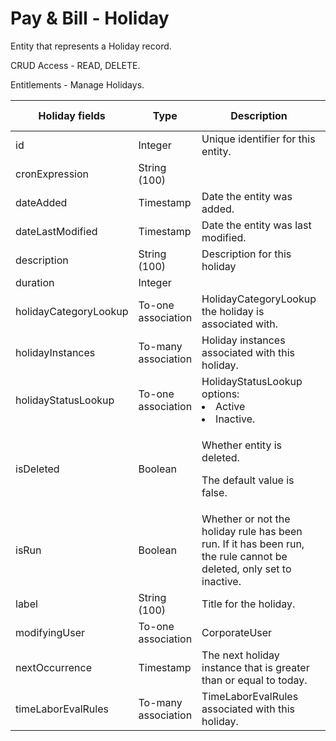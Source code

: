 # Pay & Bill - Holiday

Entity that represents a Holiday record.

CRUD Access - READ, DELETE.

Entitlements - Manage Holidays.

<table>
    <colgroup>
        <col width="20%" />
        <col width="20%" />
        <col width="20%" />
        <col width="20%" />
        <col width="20%" />
    </colgroup>
    <thead>
        <tr class="header">
            <th>Holiday fields</th>
            <th>Type</th>
            <th>Description</th>
            <th>Not null</th>
            <th>Read-only</th>
        </tr>
    </thead>
    <tbody>
        <tr class="even">
            <td>id</td>
            <td>Integer</td>
            <td>Unique identifier for this entity.</td>
            <td>X</td>
            <td>X</td>
        </tr>
        <tr class="odd">
            <td>cronExpression</td>
            <td>String (100)</td>
            <td></td>
            <td></td>
            <td>X</td>
        </tr>
        <tr class="even">
            <td>dateAdded</td>
            <td>Timestamp</td>
            <td>Date the entity was added.</td>
            <td>X</td>
            <td>X</td>
        </tr>
        <tr class="odd">
            <td>dateLastModified</td>
            <td>Timestamp</td>
            <td>Date the entity was last modified.</td>
            <td></td>
            <td>X</td>
        </tr>
        <tr class="even">
            <td>description</td>
            <td>String (100)</td>
            <td>Description for this holiday</td>
            <td>X</td>
            <td></td>
        </tr>
        <tr class="odd">
            <td>duration</td>
            <td>Integer</td>
            <td></td>
            <td></td>
            <td>X</td>
        </tr>
        <tr class="even">
            <td>holidayCategoryLookup</td>
            <td>To-one association</td>
            <td>HolidayCategoryLookup the holiday is associated with.</td>
            <td></td>
            <td></td>
        </tr>
        <tr class="odd">
            <td>holidayInstances</td>
            <td>To-many association</td>
            <td>Holiday instances associated with this holiday.</td>
            <td></td>
            <td>X</td>
        </tr>
        <tr class="even">
            <td>holidayStatusLookup</td>
            <td>To-one association</td>
             <td>HolidayStatusLookup options: 
                <li>Active <li>Inactive. </td>
            <td>X</td>
            <td></td>
        </tr>
        <tr class="odd">
            <td>isDeleted</td>
            <td>Boolean</td>
            <td><p><span>Whether entity is deleted.</span></p>
<p><span> <span>The default value is false.</span> </span></p></td>
            <td>X</td>
            <td></td>
        </tr>
        <tr class="even">
            <td>isRun</td>
            <td>Boolean</td>
            <td>Whether or not the holiday rule has been run. If it has been run, the rule cannot be deleted, only set to inactive.</td>
            <td>X</td>
            <td>X</td>
        </tr>
        <tr class="odd">
            <td>label</td>
            <td>String (100)</td>
            <td>Title for the holiday.</td>
            <td>X</td>
            <td></td>
        </tr>
        <tr class="even">
            <td>modifyingUser</td>
            <td>To-one association</td>
            <td>CorporateUser</td>
            <td>X</td>
            <td>X</td>
        </tr>
        <tr class="odd">
            <td>nextOccurrence</td>
            <td>Timestamp</td>
            <td>The next holiday instance that is greater than or equal to today.</td>
            <td></td>
            <td>X</td>
        </tr>
        <tr class="even">
            <td>timeLaborEvalRules</td>
            <td>To-many association</td>
            <td>TimeLaborEvalRules associated with this holiday.</td>
            <td></td>
            <td>X</td>
        </tr>
    </tbody>
</table>
